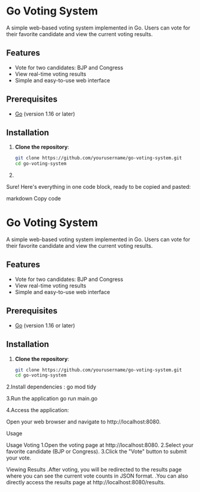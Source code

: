 # Go Voting System

A simple web-based voting system implemented in Go. Users can vote for their favorite candidate and view the current voting results.

## Features

- Vote for two candidates: BJP and Congress
- View real-time voting results
- Simple and easy-to-use web interface

## Prerequisites

- [Go](https://golang.org/dl/) (version 1.16 or later)

## Installation

1. **Clone the repository**:

   ```bash
   git clone https://github.com/yourusername/go-voting-system.git
   cd go-voting-system
2.
Sure! Here's everything in one code block, ready to be copied and pasted:

markdown
Copy code
# Go Voting System

A simple web-based voting system implemented in Go. Users can vote for their favorite candidate and view the current voting results.

## Features

- Vote for two candidates: BJP and Congress
- View real-time voting results
- Simple and easy-to-use web interface

## Prerequisites

- [Go](https://golang.org/dl/) (version 1.16 or later)

## Installation

1. **Clone the repository**:

   ```bash
   git clone https://github.com/yourusername/go-voting-system.git
   cd go-voting-system
2.Install dependencies :
go mod tidy

3.Run the application
go run main.go


4.Access the application:

Open your web browser and navigate to http://localhost:8080.

Usage

Usage
Voting
1.Open the voting page at http://localhost:8080.
2.Select your favorite candidate (BJP or Congress).
3.Click the "Vote" button to submit your vote.


Viewing Results
.After voting, you will be redirected to the results page where you can see the current vote counts in JSON format.
.You can also directly access the results page at http://localhost:8080/results.
